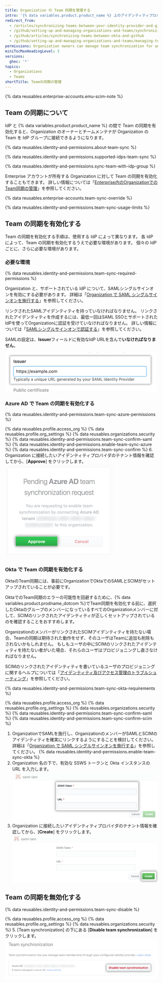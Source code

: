 ```yaml
---
title: Organization の Team 同期を管理する
intro: '{% data variables.product.product_name %} 上のアイデンティティプロバイダ (IdP) と Organization の間で Team の同期の有効/無効を切り替えることができます。'
redirect_from:
  - /articles/synchronizing-teams-between-your-identity-provider-and-github
  - /github/setting-up-and-managing-organizations-and-teams/synchronizing-teams-between-your-identity-provider-and-github
  - /github/articles/synchronizing-teams-between-okta-and-github
  - /github/setting-up-and-managing-organizations-and-teams/managing-team-synchronization-for-your-organization
permissions: Organization owners can manage team synchronization for an organization.
miniTocMaxHeadingLevel: 3
versions:
  ghec: '*'
topics:
  - Organizations
  - Teams
shortTitle: Teamの同期の管理
---
```


{% data reusables.enterprise-accounts.emu-scim-note %}

## Team の同期について

IdP と {% data variables.product.product_name %} の間で Team の同期を有効化すると、Organization のオーナーとチームメンテナが Organization の Team を IdP グループに接続できるようになります。

{% data reusables.identity-and-permissions.about-team-sync %}

{% data reusables.identity-and-permissions.supported-idps-team-sync %}

{% data reusables.identity-and-permissions.sync-team-with-idp-group %}

Enterprise アカウントが所有する Organization に対して Team の同期を有効化することもできます。 詳しい情報については「[Enterprise内のOrganizationでのTeam同期の管理](/enterprise-cloud@latest/admin/authentication/managing-identity-and-access-for-your-enterprise/managing-team-synchronization-for-organizations-in-your-enterprise)」を参照してください。

{% data reusables.enterprise-accounts.team-sync-override %}

{% data reusables.identity-and-permissions.team-sync-usage-limits %}

## Team の同期を有効化する

Team の同期を有効化する手順は、使用する IdP によって異なります。 各 IdP によって、Team の同期を有効化するうえで必要な環境があります。 個々の IdP ごとに、さらに必要な環境があります。

### 必要な環境

{% data reusables.identity-and-permissions.team-sync-required-permissions %}

Organization と、サポートされている IdP について、SAMLシングルサインオンを有効にする必要があります。 詳細は「[Organization で SAML シングルサインオンを施行する](/articles/enforcing-saml-single-sign-on-for-your-organization)」を参照してください。

リンクされたSAMLアイデンティティを持っていなければなりません。 リンクされたアイデンティティを作成するには、最低一回はSAML SSOとサポートされたIdPを使ってOrganizationに認証を受けていなければなりません。 詳しい情報については「[SAMLシングルサインオンで認証する](/articles/authenticating-with-saml-single-sign-on)」を参照してください。

SAMLの設定は、**Issuer**フィールドに有効なIdP URLを含んで**いなければなりません**。

![SAML Issuerフィールド](/assets/images/help/saml/saml_issuer.png)



### Azure AD で Team の同期を有効化する

{% data reusables.identity-and-permissions.team-sync-azure-permissions %}

{% data reusables.profile.access_org %}
{% data reusables.profile.org_settings %}
{% data reusables.organizations.security %}
{% data reusables.identity-and-permissions.team-sync-confirm-saml %}
{% data reusables.identity-and-permissions.enable-team-sync-azure %}
{% data reusables.identity-and-permissions.team-sync-confirm %}
6. Organization に接続したいアイデンティティプロバイダのテナント情報を確認してから、[**Approve**] をクリックします。 ![特定の IdP テナントに対して、Team の同期を有効化するペンディングリクエストと、リクエストを承認またはキャンセルするオプション](/assets/images/help/teams/approve-team-synchronization.png)

### Okta で Team の同期を有効化する

OktaのTeam同期には、事前にOrganizationでOktaでのSAMLとSCIMがセットアップされていることが必要です。

OktaでのTeam同期のエラーの可能性を回避するために、{% data variables.product.prodname_dotcom %}でTeam同期を有効化する前に、選択したOktaのグループのメンバーになっているすべてのOrganizationメンバーに対して、SCIMのリンクされたアイデンティティが正しくセットアップされているのを確認することをおすすめします。

OrganizationのメンバーがリンクされたSCIMアイデンティティを持たない場合、Teamの同期は期待された動作をせず、そのユーザはTeamに追加も削除もされないかもしれません。 もしもユーザの中にSCIMのリンクされたアイデンティティを持たない者がいた場合、それらのユーザはプロビジョニングし直さなければなりません。

SCIMのリンクされたアイデンティティを書いているユーザのプロビジョニングに関するヘルプについては「[アイデンティティ及びアクセス管理のトラブルシューティング](/organizations/managing-saml-single-sign-on-for-your-organization/troubleshooting-identity-and-access-management)」を参照してください。

{% data reusables.identity-and-permissions.team-sync-okta-requirements %}

{% data reusables.profile.access_org %}
{% data reusables.profile.org_settings %}
{% data reusables.organizations.security %}
{% data reusables.identity-and-permissions.team-sync-confirm-saml %}
{% data reusables.identity-and-permissions.team-sync-confirm-scim %}
1. OrganizationでSAMLを施行し、OrganizationのメンバーがSAMLとSCIMのアイデンティティを確実にリンクするようにすることを検討してください。 詳細は「[Organization で SAML シングルサインオンを施行する](/organizations/managing-saml-single-sign-on-for-your-organization/enforcing-saml-single-sign-on-for-your-organization)」を参照してください。
{% data reusables.identity-and-permissions.enable-team-sync-okta %}
7. Organization 名の下で、有効な SSWS トークンと Okta インスタンスの URL を入力します。 ![Okta Organization で Team の同期を有効化するフォーム](/assets/images/help/teams/confirm-team-synchronization-okta-organization.png)
6. Organization に接続したいアイデンティティプロバイダのテナント情報を確認してから、[**Create**] をクリックします。 ![Team の同期を有効化する [Create] ボタン](/assets/images/help/teams/confirm-team-synchronization-okta.png)

## Team の同期を無効化する

{% data reusables.identity-and-permissions.team-sync-disable %}

{% data reusables.profile.access_org %}
{% data reusables.profile.org_settings %}
{% data reusables.organizations.security %}
5. [Team synchronization] の下にある [**Disable team synchronization**] をクリックします。 ![Team の同期を無効化する](/assets/images/help/teams/disable-team-synchronization.png)
